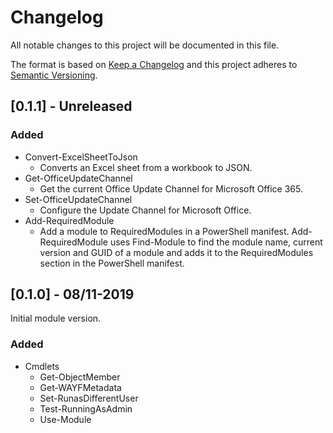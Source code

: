 ﻿# Changelog

All notable changes to this project will be documented in this file.

The format is based on [Keep a Changelog](https://keepachangelog.com/)
and this project adheres to [Semantic Versioning](https://semver.org/).

## [0.1.1] - Unreleased

### Added

- Convert-ExcelSheetToJson
  - Converts an Excel sheet from a workbook to JSON.
- Get-OfficeUpdateChannel
  - Get the current Office Update Channel for Microsoft Office 365.
- Set-OfficeUpdateChannel
  - Configure the Update Channel for Microsoft Office.
- Add-RequiredModule
  - Add a module to RequiredModules in a PowerShell manifest. Add-RequiredModule
uses Find-Module to find the module name, current version and GUID of a module
and adds it to the RequiredModules section in the PowerShell manifest.

## [0.1.0] - 08/11-2019

Initial module version.

### Added

- Cmdlets
  - Get-ObjectMember
  - Get-WAYFMetadata
  - Set-RunasDifferentUser
  - Test-RunningAsAdmin
  - Use-Module
